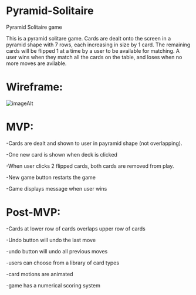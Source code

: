# Pyramid-Solitaire
Pyramid Solitaire game

This is a pyramid solitare game. Cards are dealt onto the screen in a pyramid shape with 7 rows, each increasing in size by 1 card. The remaining cards will be flipped 1 at a time by a user to be available for matching. A user wins when they match all the cards on the table, and loses when no more moves are avilable.

# Wireframe:

![imageAlt](https://i.imgur.com/Kvf5eKl.png)

# MVP: 
-Cards are dealt and shown to user in payramid shape (not overlapping). 

-One new card is shown when deck is clicked

-When user clicks 2 flipped cards, both cards are removed from play.

-New game button restarts the game

-Game displays message when user wins

# Post-MVP:

-Cards at lower row of cards overlaps upper row of cards

-Undo button will undo the last move

  -undo button will undo all previous moves

-users can choose from a library of card types

-card motions are animated

-game has a numerical scoring system



